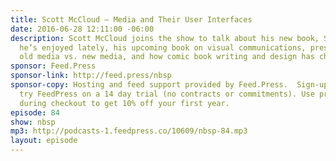 ```yaml
---
title: Scott McCloud — Media and Their User Interfaces
date: 2016-06-28 12:11:00 -06:00
description: Scott McCloud joins the show to talk about his new book, Sculpture, movies
  he’s enjoyed lately, his upcoming book on visual communications, presentation styles,
  old media vs. new media, and how comic book writing and design has changed.
sponsor: Feed.Press
sponsor-link: http://feed.press/nbsp
sponsor-copy: Hosting and feed support provided by Feed.Press.  Sign-up today and
  try FeedPress on a 14 day trial (no contracts or commitments). Use promo code *nbsp*
  during checkout to get 10% off your first year.
episode: 84
show: nbsp
mp3: http://podcasts-1.feedpress.co/10609/nbsp-84.mp3
layout: episode
---
```


